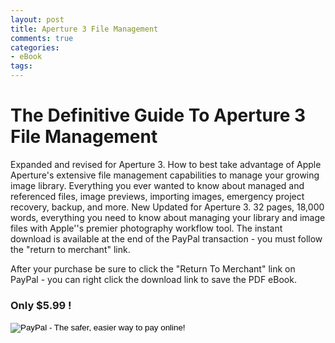 ```yaml
---
layout: post
title: Aperture 3 File Management
comments: true
categories:
- eBook
tags:
---
```

<h1>The Definitive Guide To Aperture 3 File Management</h1>
Expanded and revised for Aperture 3. How to best take advantage of Apple Aperture's extensive file management capabilities to manage your growing image library. Everything you ever wanted to know about managed and referenced files, image previews, importing images, emergency project recovery, backup, and more. New Updated for Aperture 3. 32 pages, 18,000 words, everything you need to know about managing your library and image files with Apple''s premier photography workflow tool. The instant download is available at the end of the PayPal transaction - you must follow the "return to merchant" link.

After your purchase be sure to click the "Return To Merchant" link on PayPal - you can right click the download link to save the PDF eBook.
<h3>Only $5.99 !</h3>
<form action="https://www.paypal.com/cgi-bin/webscr" method="post">
<input type="hidden" name="cmd" value="_s-xclick">
<input type="hidden" name="hosted_button_id" value="L2UM6XXAKTVYU">
<input type="image" src="https://www.paypal.com/en_US/i/btn/btn_buynowCC_LG.gif" border="0" name="submit" alt="PayPal - The safer, easier way to pay online!">
<img alt="" border="0" src="https://www.paypal.com/en_US/i/scr/pixel.gif" width="1" height="1">
</form>
